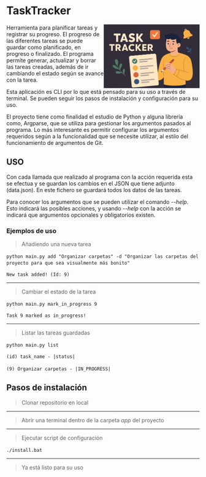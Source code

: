 # TaskTracker


<img src="images/tasktrack_img.png" alt="drawing" width="250" style="float: right;"/>


Herramienta para planificar tareas y registrar su progreso. El progreso de las diferentes tareas se puede guardar como planificado, en progreso o finalizado. El programa permite generar, actualizar y borrar las tareas creadas, además de ir cambiando el estado según se avance con la tarea.

Esta aplicación es CLI por lo que está pensado para su uso a través de terminal. Se pueden seguir los pasos de instalación y configuración para su uso.

El proyecto tiene como finalidad el estudio de Python y alguna librería como, Argparse, que se utiliza para gestionar los argumentos pasados al programa. Lo más interesante es permitir configurar los argumentos requeridos según a la funcionalidad que se necesite utilizar, al estilo del funcionamiento de argumentos de Git.

## USO
Con cada llamada que realizado al programa con la acción requerida esta se efectua y se guardan los cambios en el JSON que tiene adjunto (data.json). En este fichero se guardará todos los datos de las tareas.

Para conocer los argumentos que se pueden utilizar el comando *--help*. Esto indicará las posibles acciones, y usando *--help* con la acción se indicará que argumentos opcionales y obligatorios existen.

### Ejemplos de uso

> Añadiendo una nueva tarea 

`python main.py add "Organizar carpetas" -d "Organizar las carpetas del proyecto para que sea visualmente más bonito"`

    New task added! (Id: 9)

---
> Cambiar el estado de la tarea

`python main.py mark_in_progress 9`
    
    Task 9 marked as in_progress!

---
> Listar las tareas guardadas

`python main.py list`

    (id) task_name - |status|

    (9) Organizar carpetas - |IN_PROGRESS|

## Pasos de instalación

> Clonar repositorio en local
------
> Abrir una terminal dentro de la carpeta *app* del proyecto
------
> Ejecutar script de configuración

``./install.bat``

---

> Ya está listo para su uso
